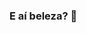 ### E aí beleza? 👋

<!--
**edsondiasalves/edsondiasalves** is a ✨ _special_ ✨ repository because its `README.md` (this file) appears on your GitHub profile.

Here are some ideas to get you started:

- 🔭 I’m currently working on Atlas Multimap provider for Google, Here and Mapbox 
- 🌱 I’m currently learning Flutter and Dart
- 👯 I’m looking to collaborate on Flutter projects
- 🤔 I’m looking for help with My Atlas Multimap provider
- 💬 Ask me about how good I am at Fifa
- 📫 How to reach me: Facebook or Instagram
- 😄 Pronouns: He/Him/His/Ele/Dele/Lui ...
- ⚡ Fun fact: "E aí beleza?" is a Brazilian slang that means "Hey, Whats up!"
-->
